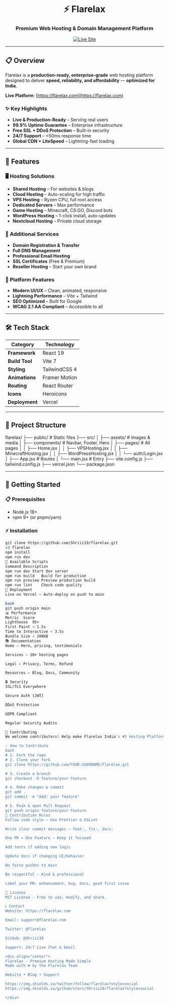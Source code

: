 <div align="center">

# ⚡ Flarelax

### Premium Web Hosting & Domain Management Platform

[![Live Site](https://img.shields.io/badge/Live-Production-success?style=for-the-badge&logo=vercel)](https://flarelax.com)

---

</div>

## 📋 Overview

Flarelax is a **production-ready, enterprise-grade** web hosting platform designed to deliver **speed, reliability, and affordability** — **optimized for India**.

**Live Platform**: [https://flarelax.com](https://flarelax.com)

### ✨ Key Highlights

- **Live & Production-Ready** – Serving real users  
- **99.9% Uptime Guarantee** – Enterprise infrastructure  
- **Free SSL + DDoS Protection** – Built-in security  
- **24/7 Support** – <50ms response time  
- **Global CDN + LiteSpeed** – Lightning-fast loading  

---

## 🚀 Features

### 🖥️ Hosting Solutions

- **Shared Hosting** – For websites & blogs  
- **Cloud Hosting** – Auto-scaling for high traffic  
- **VPS Hosting** – Ryzen CPU, full root access  
- **Dedicated Servers** – Max performance  
- **Game Hosting** – Minecraft, CS:GO, Discord bots  
- **WordPress Hosting** – 1-click install, auto-updates  
- **Nextcloud Hosting** – Private cloud storage  

### 🔧 Additional Services

- **Domain Registration & Transfer**  
- **Full DNS Management**  
- **Professional Email Hosting**  
- **SSL Certificates** (Free & Premium)  
- **Reseller Hosting** – Start your own brand  

### 🎯 Platform Features

- **Modern UI/UX** – Clean, animated, responsive  
- **Lightning Performance** – Vite + Tailwind  
- **SEO Optimized** – Built for Google  
- **WCAG 2.1 AA Compliant** – Accessible to all  

---

## 🛠️ Tech Stack

| Category | Technology |
|----------|-----------|
| **Framework** | React 19 |
| **Build Tool** | Vite 7 |
| **Styling** | TailwindCSS 4 |
| **Animations** | Framer Motion |
| **Routing** | React Router |
| **Icons** | Heroicons |
| **Deployment** | Vercel |

---

## 📁 Project Structure
flarelax/
├── public/ # Static files
├── src/
│ ├── assets/ # Images & media
│ ├── components/ # Navbar, Footer, Hero
│ ├── pages/ # All pages
│ │ ├── Home.jsx
│ │ ├── VPSHosting.jsx
│ │ ├── MinecraftHosting.jsx
│ │ ├── WordPressHosting.jsx
│ │ └── auth/Login.jsx
│ ├── App.jsx # Routes
│ └── main.jsx # Entry
├── vite.config.js
├── tailwind.config.js
├── vercel.json
└── package.json

---

## 🏁 Getting Started

### 📋 Prerequisites
- Node.js 18+
- npm 9+ (or pnpm/yarn)

### ⚡ Installation

```bash
git clone https://github.com/Shriii19/flarelax.git
cd flarelax
npm install
npm run dev
📜 Available Scripts
Command	Description
npm run dev	Start dev server
npm run build	Build for production
npm run preview	Preview production build
npm run lint	Check code quality
🚀 Deployment
Live on Vercel – Auto-deploy on push to main

bash
git push origin main
📊 Performance
Metric	Score
Lighthouse	95+
First Paint	< 1.5s
Time to Interactive	< 3.5s
Bundle Size	< 200KB
📚 Documentation
Home – Hero, pricing, testimonials

Services – 20+ hosting pages

Legal – Privacy, Terms, Refund

Resources – Blog, Docs, Community

🔒 Security
SSL/TLS Everywhere

Secure Auth (JWT)

DDoS Protection

GDPR Compliant

Regular Security Audits

🤝 Contributing
We welcome contributors! Help make Flarelax India's #1 Hosting Platform.

💡 How to Contribute
bash
# 1. Fork the repo
# 2. Clone your fork
git clone https://github.com/YOUR-USERNAME/flarelax.git

# 3. Create a branch
git checkout -b feature/your-feature

# 4. Make changes & commit
git add .
git commit -m "Add: your feature"

# 5. Push & open Pull Request
git push origin feature/your-feature
📝 Contribution Rules
Follow code style – Use Prettier & ESLint

Write clear commit messages – feat:, fix:, docs:

One PR = One Feature – Keep it focused

Add tests if adding new logic

Update docs if changing UI/behavior

No force pushes to main

Be respectful – Kind & professional

Label your PR: enhancement, bug, docs, good first issue

📄 License
MIT License – Free to use, modify, and share.

📞 Contact
Website: https://flarelax.com

Email: support@flarelax.com

Twitter: @flarelax

GitHub: @Shriii19

Support: 24/7 Live Chat & Email

<div align="center">
Flarelax - Premium Hosting Made Simple
Made with ❤️ by the Flarelax Team

Website • Blog • Support

https://img.shields.io/twitter/follow/flarelax?style=social
https://img.shields.io/github/stars/Shriii19/flarelax?style=social

</div>
